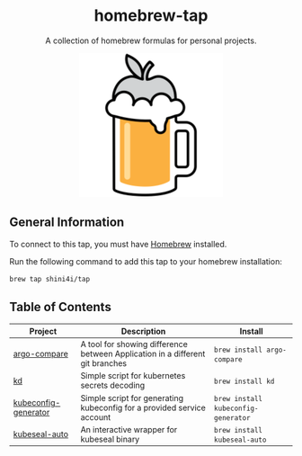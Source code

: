 <div align="center">

# homebrew-tap

A collection of homebrew formulas for personal projects.


<img src="https://raw.githubusercontent.com/shini4i/assets/main/src/homebrew-tap/homebrew.png" alt="Showcase">

</div>

## General Information
To connect to this tap, you must have [Homebrew](https://brew.sh/) installed.

Run the following command to add this tap to your homebrew installation:
```bash
brew tap shini4i/tap
```

## Table of Contents
<!-- project_table_start -->
| Project                                                                 | Description                                                                   | Install                             |
| ----------------------------------------------------------------------- | ----------------------------------------------------------------------------- | ----------------------------------- |
| [argo-compare](https://github.com/shini4i/argo-compare)                 | A tool for showing difference between Application in a different git branches | `brew install argo-compare`         |
| [kd](https://github.com/shini4i/kd)                                     | Simple script for kubernetes secrets decoding                                 | `brew install kd`                   |
| [kubeconfig-generator](https://github.com/shini4i/kubeconfig-generator) | Simple script for generating kubeconfig for a provided service account        | `brew install kubeconfig-generator` |
| [kubeseal-auto](https://github.com/shini4i/kubeseal-auto)               | An interactive wrapper for kubeseal binary                                    | `brew install kubeseal-auto`        |
<!-- project_table_end -->